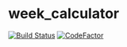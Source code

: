 # week_calculator

[![Build Status](https://dev.azure.com/senirupasan/Week%20Calculator/_apis/build/status/Seniru.week_calculator?branchName=master)](https://dev.azure.com/senirupasan/Week%20Calculator/_build/latest?definitionId=4&branchName=master)
[![CodeFactor](https://www.codefactor.io/repository/github/seniru/week_calculator/badge)](https://www.codefactor.io/repository/github/seniru/week_calculator)
